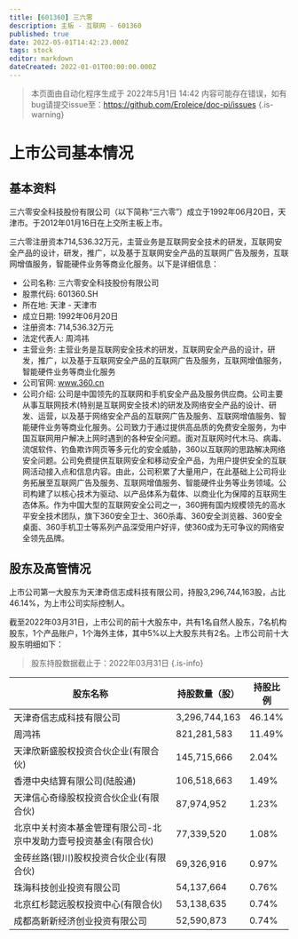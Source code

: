 ```yaml
---
title: [601360] 三六零
description: 主板 - 互联网 - 601360
published: true
date: 2022-05-01T14:42:23.000Z
tags: stock
editor: markdown
dateCreated: 2022-01-01T00:00:00.000Z
---
```


> 本页面由自动化程序生成于 2022年5月1日 14:42
> 内容可能存在错误，如有bug请提交issue至：https://github.com/Eroleice/doc-pi/issues
{.is-warning}

# 上市公司基本情况

## 基本资料

三六零安全科技股份有限公司（以下简称“三六零”）成立于1992年06月20日，天津市。于2012年01月16日在上交所主板上市。

三六零注册资本714,536.32万元，主营业务是互联网安全技术的研发，互联网安全产品的设计，研发，推广，以及基于互联网安全产品的互联网广告及服务，互联网增值服务，智能硬件业务等商业化服务。以下是详细信息：

- 公司名称: 三六零安全科技股份有限公司
- 股票代码: 601360.SH
- 所在地: 天津 - 天津市
- 成立日期: 1992年06月20日
- 注册资本: 714,536.32万元
- 法定代表人: 周鸿祎
- 主营业务: 主营业务是互联网安全技术的研发，互联网安全产品的设计，研发，推广，以及基于互联网安全产品的互联网广告及服务，互联网增值服务，智能硬件业务等商业化服务
- 公司官网: www.360.cn
- 公司介绍: 公司是中国领先的互联网和手机安全产品及服务供应商。公司主要从事互联网技术(特别是互联网安全技术)的研发及网络安全产品的设计、研发、运营，以及基于网络安全产品的互联网广告及服务、互联网增值服务、智能硬件业务等商业化服务。公司致力于通过提供高品质的免费安全服务，为中国互联网用户解决上网时遇到的各种安全问题。面对互联网时代木马、病毒、流氓软件、钓鱼欺诈网页等多元化的安全威胁，360以互联网的思路解决网络安全问题。公司免费提供互联网安全和移动安全产品，为用户提供安全的互联网活动接入点和信息内容。由此，公司积累了大量用户，在此基础上公司将业务拓展至互联网广告及服务、互联网增值服务、智能硬件业务等业务领域。公司构建了以核心技术为驱动、以产品体系为载体、以商业化为保障的互联网生态体系。作为中国大型的互联网安全公司之一，360拥有国内规模领先的高水平安全技术团队，旗下360安全卫士、360杀毒、360安全浏览器、360安全桌面、360手机卫士等系列产品深受用户好评，使360成为无可争议的网络安全领先品牌。


## 股东及高管情况

上市公司第一大股东为天津奇信志成科技有限公司，持股3,296,744,163股，占比46.14%，为上市公司实际控制人。

截至2022年03月31日，上市公司的前十大股东中，共有1名自然人股东，7名机构股东，1个产品账户，1个海外主体，其中5%以上大股东共有2名。上市公司前十大股东明细如下：

> 股东持股数据截止于：2022年03月31日
{.is-info}

| 股东名称 | 持股数量（股） | 持股比例 |
| --- | --- | --- |
| 天津奇信志成科技有限公司 | 3,296,744,163 | 46.14% |
| 周鸿祎 | 821,281,583 | 11.49% |
| 天津欣新盛股权投资合伙企业(有限合伙) | 145,715,666 | 2.04% |
| 香港中央结算有限公司(陆股通) | 106,518,663 | 1.49% |
| 天津信心奇缘股权投资合伙企业(有限合伙) | 87,974,952 | 1.23% |
| 北京中关村资本基金管理有限公司-北京中发助力壹号投资基金(有限合伙) | 77,339,520 | 1.08% |
| 金砖丝路(银川)股权投资合伙企业(有限合伙) | 69,326,916 | 0.97% |
| 珠海科技创业投资有限公司 | 54,137,664 | 0.76% |
| 北京红杉懿远股权投资中心(有限合伙) | 53,138,635 | 0.74% |
| 成都高新新经济创业投资有限公司 | 52,590,873 | 0.74% |




